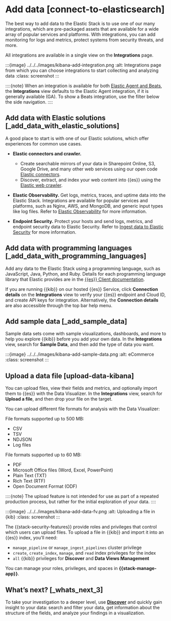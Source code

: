 # Add data [connect-to-elasticsearch]

The best way to add data to the Elastic Stack is to use one of our many integrations, which are pre-packaged assets that are available for a wide array of popular services and platforms. With integrations, you can add monitoring for logs and metrics, protect systems from security threats, and more.

All integrations are available in a single view on the **Integrations** page.

:::{image} ../../../images/kibana-add-integration.png
:alt: Integrations page from which you can choose integrations to start collecting and analyzing data
:class: screenshot
:::

::::{note}
When an integration is available for both [Elastic Agent and Beats](../../../manage-data/ingest/tools.md), the **Integrations** view defaults to the Elastic Agent integration, if it is generally available (GA). To show a Beats integration, use the filter below the side navigation.
::::



## Add data with Elastic solutions [_add_data_with_elastic_solutions]

A good place to start is with one of our Elastic solutions, which offer experiences for common use cases.

* **Elastic connectors and crawler.**

    * Create searchable mirrors of your data in Sharepoint Online, S3, Google Drive, and many other web services using our open code [Elastic connectors](https://www.elastic.co/guide/en/elasticsearch/reference/current/es-connectors.html).
    * Discover, extract, and index your web content into {{es}} using the [Elastic web crawler](https://www.elastic.co/guide/en/enterprise-search/current/crawler.html).

* **Elastic Observability.** Get logs, metrics, traces, and uptime data into the Elastic Stack. Integrations are available for popular services and platforms, such as Nginx, AWS, and MongoDB, and generic input types like log files. Refer to [Elastic Observability](../../../solutions/observability/get-started/what-is-elastic-observability.md) for more information.
* **Endpoint Security.** Protect your hosts and send logs, metrics, and endpoint security data to Elastic Security. Refer to [Ingest data to Elastic Security](../../../solutions/security/get-started/ingest-data-to-elastic-security.md) for more information.


## Add data with programming languages [_add_data_with_programming_languages]

Add any data to the Elastic Stack using a programming language, such as JavaScript, Java, Python, and Ruby. Details for each programming language library that Elastic provides are in the [{{es}} Client documentation](https://www.elastic.co/guide/en/elasticsearch/client/index.html).

If you are running {{kib}} on our hosted {{es}} Service, click **Connection details** on the **Integrations** view to verify your {{es}} endpoint and Cloud ID, and create API keys for integration. Alternatively, the **Connection details** are also accessible through the top bar help menu.


## Add sample data [_add_sample_data]

Sample data sets come with sample visualizations, dashboards, and more to help you explore {{kib}} before you add your own data. In the **Integrations** view, search for **Sample Data**, and then add the type of data you want.

:::{image} ../../../images/kibana-add-sample-data.png
:alt: eCommerce
:class: screenshot
:::


## Upload a data file [upload-data-kibana]

You can upload files, view their fields and metrics, and optionally import them to {{es}} with the Data Visualizer. In the **Integrations** view, search for **Upload a file**, and then drop your file on the target.

You can upload different file formats for analysis with the Data Visualizer:

File formats supported up to 500 MB:

* CSV
* TSV
* NDJSON
* Log files

File formats supported up to 60 MB:

* PDF
* Microsoft Office files (Word, Excel, PowerPoint)
* Plain Text (TXT)
* Rich Text (RTF)
* Open Document Format (ODF)

::::{note}
The upload feature is not intended for use as part of a repeated production process, but rather for the initial exploration of your data.
::::


:::{image} ../../../images/kibana-add-data-fv.png
:alt: Uploading a file in {kib}
:class: screenshot
:::

The {{stack-security-features}} provide roles and privileges that control which users can upload files. To upload a file in {{kib}} and import it into an {{es}} index, you’ll need:

* `manage_pipeline` or `manage_ingest_pipelines` cluster privilege
* `create`, `create_index`, `manage`, and `read` index privileges for the index
* `all` {{kib}} privileges for **Discover** and **Data Views Management**

You can manage your roles, privileges, and spaces in **{{stack-manage-app}}**.


## What’s next? [_whats_next_3]

To take your investigation to a deeper level, use [**Discover**](../../../explore-analyze/discover.md) and quickly gain insight to your data: search and filter your data, get information about the structure of the fields, and analyze your findings in a visualization.
